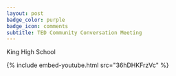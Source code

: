 ```yaml
---
layout: post
badge_color: purple
badge_icon: comments
subtitle: TED Community Conversation Meeting
---
```


King High School

{% include embed-youtube.html src="36hDHKFrzVc" %}
